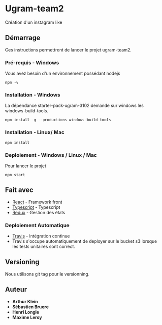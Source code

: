 # Ugram-team2

Création d'un instagram like

## Démarrage

Ces instructions permettront de lancer le projet ugram-team2.

### Pré-requis - Windows

Vous avez besoin d'un environnement possédant nodejs

```
npm -v
```

### Installation - Windows

La dépendance starter-pack-ugram-3102 demande sur windows les windows-build-tools.
```
npm install -g --productions windows-build-tools
```
### Installation - Linux/ Mac
```
npm install
```
### Deploiement - Windows / Linux / Mac
Pour lancer le projet

```
npm start
```


## Fait avec

* [React](https://reactjs.org) - Framework front
* [Typescript](https://www.typescriptlang.org) - Typescript
* [Redux](https://redux.js.org) - Gestion des états

### Deploiement Automatique
* [Travis](https://travis-ci.com/) - Intégration continue
* Travis s'occupe automatiquement de deployer sur le bucket s3 lorsque les tests unitaires sont correct.

## Versioning

Nous utilisons git tag pour le versionning. 

## Auteur

* **Arthur Klein** 
* **Sébastien Bruere** 
* **Henri Longle** 
* **Maxime Leroy** 

